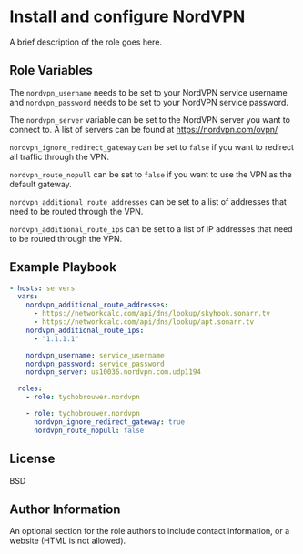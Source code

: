 Install and configure NordVPN
=========

A brief description of the role goes here.

Role Variables
--------------

The ```nordvpn_username``` needs to be set to your NordVPN service username and ```nordvpn_password``` needs to be set to your NordVPN service password.

The ```nordvpn_server``` variable can be set to the NordVPN server you want to connect to. A list of servers can be found at <https://nordvpn.com/ovpn/>

```nordvpn_ignore_redirect_gateway``` can be set to ```false``` if you want to redirect all traffic through the VPN.

```nordvpn_route_nopull``` can be set to ```false``` if you want to use the VPN as the default gateway.

```nordvpn_additional_route_addresses``` can be set to a list of addresses that need to be routed through the VPN.

```nordvpn_additional_route_ips``` can be set to a list of IP addresses that need to be routed through the VPN.

Example Playbook
----------------

```yaml
- hosts: servers
  vars:
    nordvpn_additional_route_addresses:
      - https://networkcalc.com/api/dns/lookup/skyhook.sonarr.tv
      - https://networkcalc.com/api/dns/lookup/apt.sonarr.tv
    nordvpn_additional_route_ips:
      - "1.1.1.1"

    nordvpn_username: service_username
    nordvpn_password: service_password
    nordvpn_server: us10036.nordvpn.com.udp1194

  roles:
    - role: tychobrouwer.nordvpn

    - role: tychobrouwer.nordvpn
      nordvpn_ignore_redirect_gateway: true
      nordvpn_route_nopull: false
```

License
-------

BSD

Author Information
------------------

An optional section for the role authors to include contact information, or a website (HTML is not allowed).
